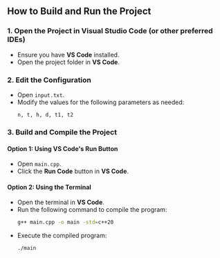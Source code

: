 ## How to Build and Run the Project  

### 1. Open the Project in Visual Studio Code (or other preferred IDEs)
- Ensure you have **VS Code** installed.  
- Open the project folder in **VS Code**.  

### 2. Edit the Configuration  
- Open `input.txt`.  
- Modify the values for the following parameters as needed:  
  ```
  n, t, h, d, t1, t2
  ```  

### 3. Build and Compile the Project  

#### Option 1: Using VS Code's Run Button  
- Open `main.cpp`.  
- Click the **Run Code** button in **VS Code**.  

#### Option 2: Using the Terminal  
- Open the terminal in **VS Code**.  
- Run the following command to compile the program:  
  ```sh
  g++ main.cpp -o main -std=c++20
  ```  
- Execute the compiled program:  
  ```sh
  ./main
  
